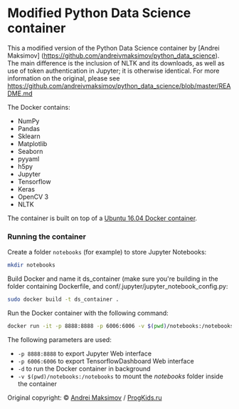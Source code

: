 # Modified Python Data Science container

This a modified version of the Python Data Science container by [Andrei Maksimov] (https://github.com/andreivmaksimov/python_data_science). The main difference is the inclusion of NLTK and its downloads, as well as use of token authentication in Jupyter; it is otherwise identical. For more information on the original, please see https://github.com/andreivmaksimov/python_data_science/blob/master/README.md

The Docker contains:
 - NumPy
 - Pandas
 - Sklearn
 - Matplotlib
 - Seaborn
 - pyyaml
 - h5py
 - Jupyter
 - Tensorflow
 - Keras
 - OpenCV 3
 - NLTK

The container is built on top of a [Ubuntu 16.04 Docker container](https://hub.docker.com/_/ubuntu/).

### Running the container

Create a folder ```notebooks``` (for example) to store Jupyter Notebooks:
```sh
mkdir notebooks
```

Build Docker and name it ds_container (make sure you're building in the folder containing Dockerfile, and conf/.jupyter/jupyter_notebook_config.py:
```sh
sudo docker build -t ds_container . 
```

Run the Docker container with the following command:
```sh
docker run -it -p 8888:8888 -p 6006:6006 -v $(pwd)/notebooks:/notebooks  ds_container
```
The following parameters are used:
- ```-p 8888:8888``` to export Jupyter Web interface
- ```-p 6006:6006``` to export TensorflowDashboard Web interface
- ```-d``` to run the Docker container in background
- ```-v $(pwd)/notebooks:/notebooks``` to mount the *notebooks* folder inside the container

Original copyright:
&copy; [Andrei Maksimov](https://www.linkedin.com/in/avmaksimov/) / [ProgKids.ru](https://progkids.ru/)
